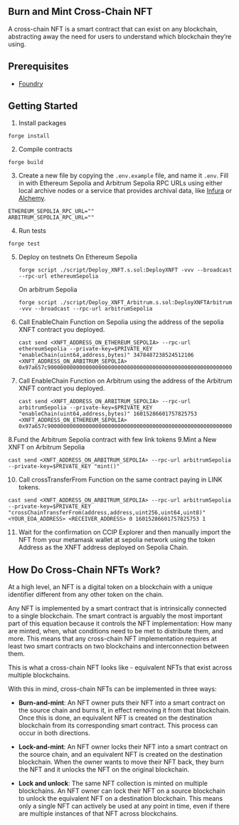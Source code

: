 ## Burn and Mint Cross-Chain NFT

A cross-chain NFT is a smart contract that can exist on any blockchain, abstracting away the need for users to understand which blockchain they’re using.

## Prerequisites

- [Foundry](https://book.getfoundry.sh/getting-started/installation)

## Getting Started

1. Install packages

```
forge install
```

2. Compile contracts

```
forge build
```

3. Create a new file by copying the `.env.example` file, and name it `.env`. Fill in with Ethereum Sepolia and Arbitrum Sepolia RPC URLs using either local archive nodes or a service that provides archival data, like [Infura](https://infura.io/) or [Alchemy](https://alchemy.com/).

```
ETHEREUM_SEPOLIA_RPC_URL=""
ARBITRUM_SEPOLIA_RPC_URL=""
```

4. Run tests

```
forge test
```

5. Deploy on testnets
   On Ethereum Sepolia
   ```
   forge script ./script/Deploy_XNFT.s.sol:DeployXNFT -vvv --broadcast --rpc-url ethereumSepolia
   ```
   On arbitrum Sepolia
   ```
   forge script ./script/Deploy_XNFT_Arbitrum.s.sol:DeployXNFTArbitrum -vvv --broadcast --rpc-url arbitrumSepolia
   ```
6. Call EnableChain Function on Sepolia using the address of the sepolia XNFT contract you deployed.
   ```
   cast send <XNFT_ADDRESS_ON_ETHEREUM_SEPOLIA> --rpc-url ethereumSepolia --private-key=$PRIVATE_KEY "enableChain(uint64,address,bytes)" 3478487238524512106 <XNFT_ADDRESS_ON_ARBITRUM_SEPOLIA> 0x97a657c90000000000000000000000000000000000000000000000000000000000030d40
   ```
7. Call EnableChain Function on Arbitrum using the address of the Arbitrum XNFT contract you deployed.
   ```
   cast send <XNFT_ADDRESS_ON_ARBITRUM_SEPOLIA> --rpc-url arbitrumSepolia --private-key=$PRIVATE_KEY "enableChain(uint64,address,bytes)" 16015286601757825753 <XNFT_ADDRESS_ON_ETHEREUM_SEPOLIA> 0x97a657c90000000000000000000000000000000000000000000000000000000000030d40
   ```
8.Fund the Arbitrum Sepolia contract with few link tokens
9.Mint a New XNFT on Arbitrum Sepolia 
```
cast send <XNFT_ADDRESS_ON_ARBITRUM_SEPOLIA> --rpc-url arbitrumSepolia --private-key=$PRIVATE_KEY "mint()"
```
10. Call crossTransferFrom Function on the same contract paying in LINK tokens.
   ```
cast send <XNFT_ADDRESS_ON_ARBITRUM_SEPOLIA> --rpc-url arbitrumSepolia --private-key=$PRIVATE_KEY "crossChainTransferFrom(address,address,uint256,uint64,uint8)" <YOUR_EOA_ADDRESS> <RECEIVER_ADDRESS> 0 16015286601757825753 1
```
11. Wait for the confirmation on CCIP Explorer and then manually import the NFT from your metamask wallet at sepolia network using the token Address as the XNFT address deployed on Sepolia Chain.
    
## How Do Cross-Chain NFTs Work?

At a high level, an NFT is a digital token on a blockchain with a unique identifier different from any other token on the chain.

Any NFT is implemented by a smart contract that is intrinsically connected to a single blockchain. The smart contract is arguably the most important part of this equation because it controls the NFT implementation: How many are minted, when, what conditions need to be met to distribute them, and more. This means that any cross-chain NFT implementation requires at least two smart contracts on two blockchains and interconnection between them.

This is what a cross-chain NFT looks like - equivalent NFTs that exist across multiple blockchains.

With this in mind, cross-chain NFTs can be implemented in three ways:

- **Burn-and-mint**: An NFT owner puts their NFT into a smart contract on the source chain and burns it, in effect removing it from that blockchain. Once this is done, an equivalent NFT is created on the destination blockchain from its corresponding smart contract. This process can occur in both directions.

- **Lock-and-mint**: An NFT owner locks their NFT into a smart contract on the source chain, and an equivalent NFT is created on the destination blockchain. When the owner wants to move their NFT back, they burn the NFT and it unlocks the NFT on the original blockchain.

- **Lock and unlock**: The same NFT collection is minted on multiple blockchains. An NFT owner can lock their NFT on a source blockchain to unlock the equivalent NFT on a destination blockchain. This means only a single NFT can actively be used at any point in time, even if there are multiple instances of that NFT across blockchains.
